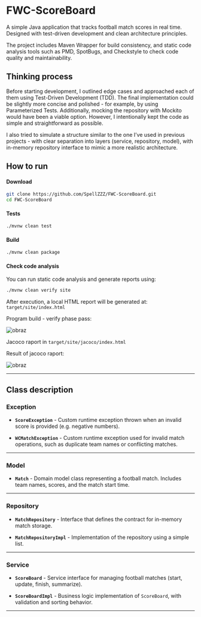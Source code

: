 # FWC-ScoreBoard

A simple Java application that tracks football match scores in real time. Designed with test-driven development and clean architecture principles.

The project includes Maven Wrapper for build consistency, and static code analysis tools such as PMD, SpotBugs, and Checkstyle to check code quality and maintainability.

## Thinking process
Before starting development, I outlined edge cases and approached each of them using Test-Driven Development (TDD). The final implementation could be slightly more concise and polished - for example, by using Parameterized Tests. Additionally, mocking the repository with Mockito would have been a viable option. However, I intentionally kept the code as simple and straightforward as possible.

I also tried to simulate a structure similar to the one I’ve used in previous projects - with clear separation into layers (service, repository, model), with in-memory repository interface to mimic a more realistic architecture.

## How to run
#### Download
```bash
git clone https://github.com/SpellZZZ/FWC-ScoreBoard.git
cd FWC-ScoreBoard
```

#### Tests

```bash
./mvnw clean test
```

#### Build

```bash
./mvnw clean package
```

#### Check code analysis

You can run static code analysis and generate reports using:


```bash
./mvnw clean verify site
```
After execution, a local HTML report will be generated at: ```target/site/index.html```

Program build - verify phase pass: 

![obraz](https://github.com/user-attachments/assets/ed1088fc-38b4-4cc0-bd7a-ca345fdba069)


Jacoco raport in  ```target/site/jacoco/index.html```

Result of jacoco raport:

![obraz](https://github.com/user-attachments/assets/9d704abe-741f-4fff-8825-ec7ec6be953a)



---
## Class description

### Exception

- **`ScoreException`**  - Custom runtime exception thrown when an invalid score is provided (e.g. negative numbers).

- **`WCMatchException`**  - Custom runtime exception used for invalid match operations, such as duplicate team names or conflicting matches.

---

### Model
- **`Match`**  - Domain model class representing a football match. Includes team names, scores, and the match start time.

---

### Repository

- **`MatchRepository`**  - Interface that defines the contract for in-memory match storage.

- **`MatchRepositoryImpl`**  - Implementation of the repository using a simple list.

---

### Service

- **`ScoreBoard`**  - Service interface for managing football matches (start, update, finish, summarize).

- **`ScoreBoardImpl`**  - Business logic implementation of `ScoreBoard`, with validation and sorting behavior.

---
